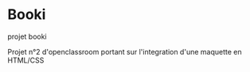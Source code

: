 # Booki
projet booki
 
 Projet n°2 d'openclassroom portant sur l'integration d'une maquette en HTML/CSS
